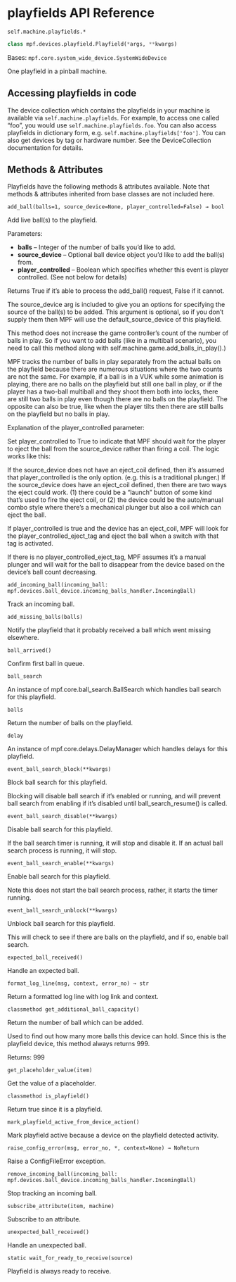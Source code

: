 # playfields API Reference

`self.machine.playfields.*`

``` python
class mpf.devices.playfield.Playfield(*args, **kwargs)
```

Bases: `mpf.core.system_wide_device.SystemWideDevice`

One playfield in a pinball machine.

## Accessing playfields in code

The device collection which contains the playfields in your machine is available via `self.machine.playfields`. For example, to access one called “foo”, you would use `self.machine.playfields.foo`. You can also access playfields in dictionary form, e.g. `self.machine.playfields['foo']`. You can also get devices by tag or hardware number. See the DeviceCollection documentation for details.

## Methods & Attributes

Playfields have the following methods & attributes available. Note that methods & attributes inherited from base classes are not included here.

`add_ball(balls=1, source_device=None, player_controlled=False) → bool`

Add live ball(s) to the playfield.

Parameters:

* **balls** – Integer of the number of balls you’d like to add.
* **source_device** – Optional ball device object you’d like to add the ball(s) from.
* **player_controlled** – Boolean which specifies whether this event is player controlled. (See not below for details)

Returns True if it’s able to process the add_ball() request, False if it cannot.

The source_device arg is included to give you an options for specifying the source of the ball(s) to be added. This argument is optional, so if you don’t supply them then MPF will use the default_source_device of this playfield.

This method does not increase the game controller’s count of the number of balls in play. So if you want to add balls (like in a multiball scenario), you need to call this method along with self.machine.game.add_balls_in_play().)

MPF tracks the number of balls in play separately from the actual balls on the playfield because there are numerous situations where the two counts are not the same. For example, if a ball is in a VUK while some animation is playing, there are no balls on the playfield but still one ball in play, or if the player has a two-ball multiball and they shoot them both into locks, there are still two balls in play even though there are no balls on the playfield. The opposite can also be true, like when the player tilts then there are still balls on the playfield but no balls in play.

Explanation of the player_controlled parameter:

Set player_controlled to True to indicate that MPF should wait for the player to eject the ball from the source_device rather than firing a coil. The logic works like this:

If the source_device does not have an eject_coil defined, then it’s assumed that player_controlled is the only option. (e.g. this is a traditional plunger.) If the source_device does have an eject_coil defined, then there are two ways the eject could work. (1) there could be a “launch” button of some kind that’s used to fire the eject coil, or (2) the device could be the auto/manual combo style where there’s a mechanical plunger but also a coil which can eject the ball.

If player_controlled is true and the device has an eject_coil, MPF will look for the player_controlled_eject_tag and eject the ball when a switch with that tag is activated.

If there is no player_controlled_eject_tag, MPF assumes it’s a manual plunger and will wait for the ball to disappear from the device based on the device’s ball count decreasing.

`add_incoming_ball(incoming_ball: mpf.devices.ball_device.incoming_balls_handler.IncomingBall)`

Track an incoming ball.

`add_missing_balls(balls)`

Notify the playfield that it probably received a ball which went missing elsewhere.

`ball_arrived()`

Confirm first ball in queue.

`ball_search`

An instance of mpf.core.ball_search.BallSearch which handles ball search for this playfield.

`balls`

Return the number of balls on the playfield.

`delay`

An instance of mpf.core.delays.DelayManager which handles delays for this playfield.

`event_ball_search_block(**kwargs)`

Block ball search for this playfield.

Blocking will disable ball search if it’s enabled or running, and will prevent ball search from enabling if it’s disabled until ball_search_resume() is called.

`event_ball_search_disable(**kwargs)`

Disable ball search for this playfield.

If the ball search timer is running, it will stop and disable it. If an actual ball search process is running, it will stop.

`event_ball_search_enable(**kwargs)`

Enable ball search for this playfield.

Note this does not start the ball search process, rather, it starts the timer running.

`event_ball_search_unblock(**kwargs)`

Unblock ball search for this playfield.

This will check to see if there are balls on the playfield, and if so, enable ball search.

`expected_ball_received()`

Handle an expected ball.

`format_log_line(msg, context, error_no) → str`

Return a formatted log line with log link and context.

`classmethod get_additional_ball_capacity()`

Return the number of ball which can be added.

Used to find out how many more balls this device can hold. Since this is the playfield device, this method always returns 999.

Returns: 999

`get_placeholder_value(item)`

Get the value of a placeholder.

`classmethod is_playfield()`

Return true since it is a playfield.

`mark_playfield_active_from_device_action()`

Mark playfield active because a device on the playfield detected activity.

`raise_config_error(msg, error_no, *, context=None) → NoReturn`

Raise a ConfigFileError exception.

`remove_incoming_ball(incoming_ball: mpf.devices.ball_device.incoming_balls_handler.IncomingBall)`

Stop tracking an incoming ball.

`subscribe_attribute(item, machine)`

Subscribe to an attribute.

`unexpected_ball_received()`

Handle an unexpected ball.

`static wait_for_ready_to_receive(source)`

Playfield is always ready to receive.

